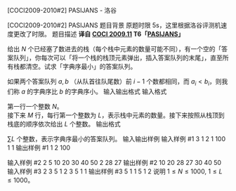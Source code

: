 



[COCI2009-2010#2] PASIJANS - 洛谷














[COCI2009-2010#2] PASIJANS
题目背景
原题时限 5s，这里根据洛谷评测机速度更改了时限。
题目描述
 **译自 [COCI 2009.11](http://hsin.hr/coci/archive/2009_2010/) T6「[PASIJANS](http://hsin.hr/coci/archive/2009_2010/contest2_tasks.pdf)」**

给出 $N$ 个已经塞了数进去的栈（每个栈中元素的数量可能不同），有一个空的「答案队列」，你每次可以「将一个栈的栈顶元素弹出，插入答案队列的末尾」，直至所有栈都清空。试求「字典序最小」的答案队列。

如果两个答案队列 $a, b$ （从队首往队尾数）前 $i-1$ 个数都相同，而 $a_i<b_i$，则我们称 $a$ 的字典序比 $b$ 的字典序小。
输入输出格式
输入格式

第一行一个整数 $N$。  
接下来 $M$ 行，每行第一个整数为 $L$，表示栈中元素的数量。接下来按照从栈顶到栈底的顺序依次给出 $L$ 个整数。
输出格式

$\sum L$ 个整数，表示字典序最小的答案队列。
输入输出样例
输入样例 #1
3
1 2
1 100
1 1
输出样例 #1
1 2 100

输入样例 #2
2
5 10 20 30 40 50
2 28 27
输出样例 #2
10 20 28 27 30 40 50
输入样例 #3
2
3 5 1 2
3 5 1 1
输出样例 #3
5 1 1 5 1 2
说明
$1\le N\le 1000,$ $1\le L\le 1000$。






